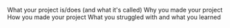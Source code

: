 What your project is/does (and what it's called)
Why you made your project
How you made your project
What you struggled with and what you learned
